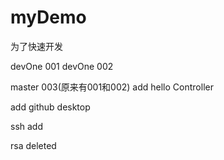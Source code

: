 # myDemo
为了快速开发

devOne 001
devOne 002

master 003(原来有001和002)
add hello Controller 

add github desktop

ssh add 

rsa deleted